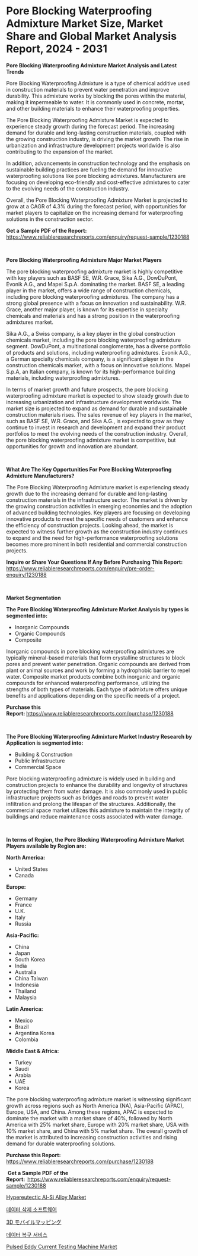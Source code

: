 <p><h1>Pore Blocking Waterproofing Admixture Market Size, Market Share and Global Market Analysis Report, 2024 - 2031</h1></p><p><strong>Pore Blocking Waterproofing Admixture Market Analysis and Latest Trends</strong></p>
<p><p>Pore Blocking Waterproofing Admixture is a type of chemical additive used in construction materials to prevent water penetration and improve durability. This admixture works by blocking the pores within the material, making it impermeable to water. It is commonly used in concrete, mortar, and other building materials to enhance their waterproofing properties.</p><p>The Pore Blocking Waterproofing Admixture Market is expected to experience steady growth during the forecast period. The increasing demand for durable and long-lasting construction materials, coupled with the growing construction industry, is driving the market growth. The rise in urbanization and infrastructure development projects worldwide is also contributing to the expansion of the market.</p><p>In addition, advancements in construction technology and the emphasis on sustainable building practices are fueling the demand for innovative waterproofing solutions like pore blocking admixtures. Manufacturers are focusing on developing eco-friendly and cost-effective admixtures to cater to the evolving needs of the construction industry.</p><p>Overall, the Pore Blocking Waterproofing Admixture Market is projected to grow at a CAGR of 4.3% during the forecast period, with opportunities for market players to capitalize on the increasing demand for waterproofing solutions in the construction sector.</p></p>
<p><strong>Get a Sample PDF of the Report:&nbsp;</strong> <a href="https://www.reliableresearchreports.com/enquiry/request-sample/1230188">https://www.reliableresearchreports.com/enquiry/request-sample/1230188</a></p>
<p>&nbsp;</p>
<p><strong>Pore Blocking Waterproofing Admixture Major Market Players</strong></p>
<p><p>The pore blocking waterproofing admixture market is highly competitive with key players such as BASF SE, W.R. Grace, Sika A.G., DowDuPont, Evonik A.G., and Mapei S.p.A. dominating the market. BASF SE, a leading player in the market, offers a wide range of construction chemicals, including pore blocking waterproofing admixtures. The company has a strong global presence with a focus on innovation and sustainability. W.R. Grace, another major player, is known for its expertise in specialty chemicals and materials and has a strong position in the waterproofing admixtures market.</p><p>Sika A.G., a Swiss company, is a key player in the global construction chemicals market, including the pore blocking waterproofing admixture segment. DowDuPont, a multinational conglomerate, has a diverse portfolio of products and solutions, including waterproofing admixtures. Evonik A.G., a German specialty chemicals company, is a significant player in the construction chemicals market, with a focus on innovative solutions. Mapei S.p.A, an Italian company, is known for its high-performance building materials, including waterproofing admixtures.</p><p>In terms of market growth and future prospects, the pore blocking waterproofing admixture market is expected to show steady growth due to increasing urbanization and infrastructure development worldwide. The market size is projected to expand as demand for durable and sustainable construction materials rises. The sales revenue of key players in the market, such as BASF SE, W.R. Grace, and Sika A.G., is expected to grow as they continue to invest in research and development and expand their product portfolios to meet the evolving needs of the construction industry. Overall, the pore blocking waterproofing admixture market is competitive, but opportunities for growth and innovation are abundant.</p></p>
<p>&nbsp;</p>
<p><strong>What Are The Key Opportunities For Pore Blocking Waterproofing Admixture Manufacturers?</strong></p>
<p><p>The Pore Blocking Waterproofing Admixture market is experiencing steady growth due to the increasing demand for durable and long-lasting construction materials in the infrastructure sector. The market is driven by the growing construction activities in emerging economies and the adoption of advanced building technologies. Key players are focusing on developing innovative products to meet the specific needs of customers and enhance the efficiency of construction projects. Looking ahead, the market is expected to witness further growth as the construction industry continues to expand and the need for high-performance waterproofing solutions becomes more prominent in both residential and commercial construction projects.</p></p>
<p><strong>Inquire or Share Your Questions If Any Before Purchasing This Report:</strong> <a href="https://www.reliableresearchreports.com/enquiry/pre-order-enquiry/1230188">https://www.reliableresearchreports.com/enquiry/pre-order-enquiry/1230188</a></p>
<p>&nbsp;</p>
<p><strong>Market Segmentation</strong></p>
<p><strong>The Pore Blocking Waterproofing Admixture Market Analysis by types is segmented into:</strong></p>
<p><ul><li>Inorganic Compounds</li><li>Organic Compounds</li><li>Composite</li></ul></p>
<p><p>Inorganic compounds in pore blocking waterproofing admixtures are typically mineral-based materials that form crystalline structures to block pores and prevent water penetration. Organic compounds are derived from plant or animal sources and work by forming a hydrophobic barrier to repel water. Composite market products combine both inorganic and organic compounds for enhanced waterproofing performance, utilizing the strengths of both types of materials. Each type of admixture offers unique benefits and applications depending on the specific needs of a project.</p></p>
<p><strong>Purchase this Report:&nbsp;</strong><a href="https://www.reliableresearchreports.com/purchase/1230188">https://www.reliableresearchreports.com/purchase/1230188</a></p>
<p>&nbsp;</p>
<p><strong>The Pore Blocking Waterproofing Admixture Market Industry Research by Application is segmented into:</strong></p>
<p><ul><li>Building & Construction</li><li>Public Infrastructure</li><li>Commercial Space</li></ul></p>
<p><p>Pore blocking waterproofing admixture is widely used in building and construction projects to enhance the durability and longevity of structures by protecting them from water damage. It is also commonly used in public infrastructure projects such as bridges and roads to prevent water infiltration and prolong the lifespan of the structures. Additionally, the commercial space market utilizes this admixture to maintain the integrity of buildings and reduce maintenance costs associated with water damage.</p></p>
<p>&nbsp;</p>
<p><strong>In terms of Region, the Pore Blocking Waterproofing Admixture Market Players available by Region are:</strong></p>
<p>
    <p> <strong> North America: </strong>
        <ul>
            <li>United States</li>
            <li>Canada</li>
        </ul>
        </p> 
    <p> <strong> Europe: </strong>
        <ul>
            <li>Germany</li>
            <li>France</li>
            <li>U.K.</li>
            <li>Italy</li>
            <li>Russia</li>
        </ul>
        </p> 
    <p> <strong> Asia-Pacific: </strong>
        <ul>
            <li>China</li>
            <li>Japan</li>
            <li>South Korea</li>
            <li>India</li>
            <li>Australia</li>
            <li>China Taiwan</li>
            <li>Indonesia</li>
            <li>Thailand</li>
            <li>Malaysia</li>
        </ul>
        </p> 
    <p> <strong> Latin America: </strong>
        <ul>
            <li>Mexico</li>
            <li>Brazil</li>
            <li>Argentina Korea</li>
            <li>Colombia</li>
        </ul>
        </p> 
    <p> <strong> Middle East & Africa: </strong>
        <ul>
            <li>Turkey</li>
            <li>Saudi</li>
            <li>Arabia</li>
            <li>UAE</li>
            <li>Korea</li>
        </ul>
    </p>
    </p>
<p><p>The pore blocking waterproofing admixture market is witnessing significant growth across regions such as North America (NA), Asia-Pacific (APAC), Europe, USA, and China. Among these regions, APAC is expected to dominate the market with a market share of 40%, followed by North America with 25% market share, Europe with 20% market share, USA with 10% market share, and China with 5% market share. The overall growth of the market is attributed to increasing construction activities and rising demand for durable waterproofing solutions.</p></p>
<p><strong>Purchase this Report: </strong><a href="https://www.reliableresearchreports.com/purchase/1230188">https://www.reliableresearchreports.com/purchase/1230188</a></p>
<p>&nbsp;<strong>Get a Sample PDF of the Report:&nbsp;&nbsp;</strong><a href="https://www.reliableresearchreports.com/enquiry/request-sample/1230188">https://www.reliableresearchreports.com/enquiry/request-sample/1230188</a></p>
<p><strong></strong></p>
<p><p><a href="https://github.com/Chiragrp22/Market-Research-Report-List-3/blob/main/hypereutectic-al-si-alloy-market.md">Hypereutectic Al-Si Alloy Market</a></p><p><a href="https://github.com/bunxhcci35271755/Market-Research-Report-List-1/blob/main/6622559780.md">데이터 삭제 소프트웨어</a></p><p><a href="https://github.com/hwbcz413288296/Market-Research-Report-List-1/blob/main/19607011089.md">3D モバイルマッピング</a></p><p><a href="https://github.com/fredrickeglers/Market-Research-Report-List-1/blob/main/4643258781.md">데이터 복구 서비스</a></p><p><a href="https://issuu.com/reportprime-2/docs/pulsed-eddy-current-testing-machine-market-size-20">Pulsed Eddy Current Testing Machine Market</a></p></p>